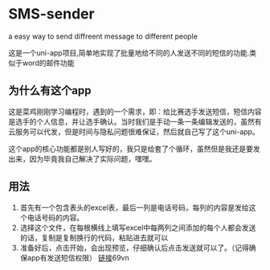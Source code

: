# SMS-sender
a easy way to send diffreent message to different people

这是一个uni-app项目,简单地实现了批量地给不同的人发送不同的短信的功能.类似于word的邮件功能
## 为什么有这个app
这是菜鸡刚刚学习编程时，遇到的一个需求，即：给比赛选手发送短信，短信内容是选手的个人信息，并让选手确认。当时我们是手动一条一条编辑发送的，虽然有云服务可以代发，但是时间与隐私问题很难保证，然后就自己写了这个uni-app。

这个app的核心功能都是别人写好的，我只是给套了个循环，虽然但是我还是要发出来，因为毕竟我自己解决了实际问题，嘿嘿。

## 用法

1. 首先有一个包含表头的excel表，最后一列是电话号码，每列的内容是发给这个电话号码的内容。
2. 选择这个文件，在每根横线上填写excel中每两列之间添加的每个人都会发送的话，复制是复制换行的代码，粘贴进去就可以
3. 准备好后，点击开始，会出现预览，仔细确认后点击发送就可以了。（记得确保app有发送短信权限）
[链接](https://wwt.lanzouj.com/i1pH1s5s7sb)69vn
